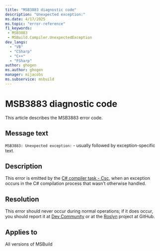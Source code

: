 ```yaml
---
title: "MSB3883 diagnostic code"
description: "Unexpected exception:"
ms.date: 4/17/2025
ms.topic: "error-reference"
f1_keywords:
 - MSB3883
 - MSBuild.Compiler.UnexpectedException
dev_langs:
  - "VB"
  - "CSharp"
  - "C++"
  - "FSharp"
author: ghogen
ms.author: ghogen
manager: mijacobs
ms.subservice: msbuild
---
```


# MSB3883 diagnostic code

<!-- :::ErrorDefinitionDescription::: -->
<!-- :::editable-content name="introDescription"::: -->
This article describes the MSB3883 error code.
<!-- :::editable-content-end::: -->

## Message text

`MSB3883: Unexpected exception:` - usually followed by exception-specific text.

<!-- :::editable-content name="postOutputDescription"::: -->
<!--
{StrBegin="MSB3883: "}
-->
## Description

This error is emitted by the [C# compiler task - Csc](../csc-task.md), when an exception occurs in the C# compilation process that wasn't otherwise handled.

## Resolution

This error should never occur during normal operations; if it does occur, you should report it at [Dev Community](https://developercommunity.visualstudio.com/dotnet) or at the [Roslyn](https://github.com/dotnet/roslyn/issues) project at GitHub.

<!-- :::editable-content-end::: -->
<!-- :::ErrorDefinitionDescription-end::: -->

## Applies to

All versions of MSBuild
